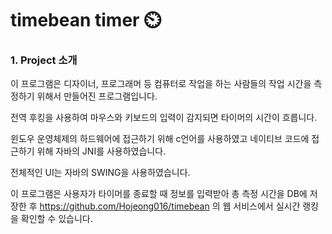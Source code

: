 # timebean timer ⏲️

### 1.  Project 소개

이 프로그램은 디자이너, 프로그래머 등 컴퓨터로 작업을 하는 사람들의 작업 시간을 측정하기 위해서 만들어진 프로그램입니다.

전역 후킹을 사용하여 마우스와 키보드의 입력이 감지되면 타이머의 시간이 흐릅니다.

윈도우 운영체제의 하드웨어에 접근하기 위해 c언어를 사용하였고 네이티브 코드에 접근하기 위해 자바의 JNI를 사용하였습니다.

전체적인 UI는 자바의 SWING을 사용하였습니다.

이 프로그램은 사용자가 타이머를 종료할 때 정보를 입력받아 총 측정 시간을 DB에 저장한 후 https://github.com/Hojeong016/timebean 의 웹 서비스에서 실시간 랭킹을 확인할 수 있습니다.
